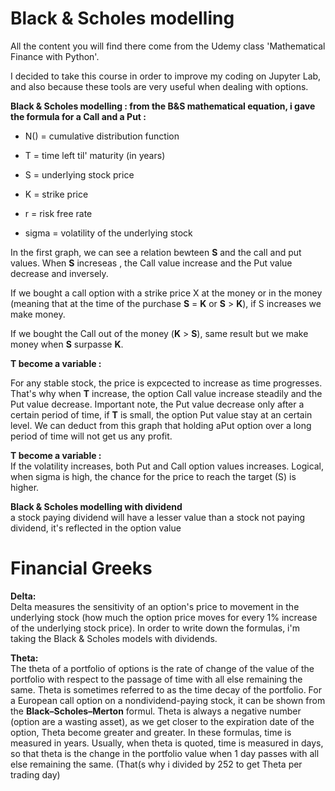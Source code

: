 # Black & Scholes modelling

All the content you will find there come from the Udemy class 'Mathematical Finance with Python'.

I decided to take this course in order to improve my coding on Jupyter Lab, and also because these tools are very useful when dealing with options.

**Black & Scholes modelling : from the B&S mathematical equation, i gave the formula for a Call and a Put :**

- N() = cumulative distribution function 

- T = time left til' maturity (in years)

- S = underlying stock price  

- K = strike price  

- r = risk free rate  

- sigma = volatility of the underlying stock  


In the first graph, we can see a relation bewteen **S** and the call and put values. When **S** increseas , the Call value increase and the Put value decrease and inversely.  

If we bought a call option with a strike price X at the money or in the money (meaning that at the time of the purchase **S** = **K** or **S** > **K**), if S increases we make money. 

If we bought the Call out of the money (**K** > **S**), same result but we make money when **S** surpasse **K**.   


**T become a variable :**  

For any stable stock, the price is expcected to increase as time progresses. That's why when **T** increase, the option Call value increase steadily and the Put value decrease. Important note, the Put value decrease only after a certain period of time, if **T** is small, the option Put value stay at an certain level. We can deduct from this graph that holding aPut option over a long period of time will not get us any profit.

**T become a variable :**  
If the volatility increases, both Put and Call option values increases. Logical, when sigma is high, the chance for the price to reach the target (S) is higher.

**Black & Scholes modelling with dividend**  
a stock paying dividend will have a lesser value than a stock not paying dividend, it's reflected in the option value  
  

# Financial Greeks  
**Delta:**  
Delta measures the sensitivity of an option's price to movement in the underlying stock (how much the option price moves for every 1% increase of the underlying stock price). In order to write down the formulas, i'm taking the Black & Scholes models with dividends.  

**Theta:**  
The theta of a portfolio of options is the rate of change of the value of the portfolio with respect to the passage of time with all else remaining the same. Theta is sometimes referred to as the time decay of the portfolio. For a European call option on a nondividend-paying stock, it can be shown from the **Black–Scholes–Merton** formul. Theta is always a negative number (option are a wasting asset), as we get closer to the expiration date of the option, Theta become greater and greater. 
In these formulas, time is measured in years. Usually, when theta is quoted, time is measured in days, so that theta is the change in the portfolio value when 1 day passes with all else remaining the same. (That(s why i divided by 252 to get Theta per trading day)








